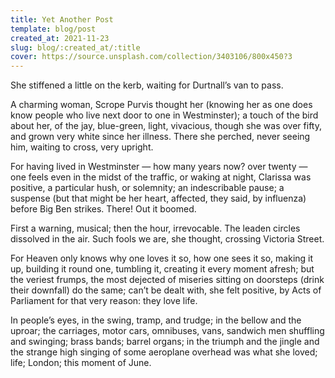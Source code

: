 ```yaml
---
title: Yet Another Post
template: blog/post
created_at: 2021-11-23
slug: blog/:created_at/:title
cover: https://source.unsplash.com/collection/3403106/800x450?3
---
```


She stiffened a little on the kerb, waiting for Durtnall’s van to pass.

A charming woman, Scrope Purvis thought her (knowing her as one does know people who live next door to one in Westminster); a touch of the bird about her, of the jay, blue-green, light, vivacious, though she was over fifty, and grown very white since her illness. There she perched, never seeing him, waiting to cross, very upright.

For having lived in Westminster — how many years now? over twenty — one feels even in the midst of the traffic, or waking at night, Clarissa was positive, a particular hush, or solemnity; an indescribable pause; a suspense (but that might be her heart, affected, they said, by influenza) before Big Ben strikes. There! Out it boomed.

First a warning, musical; then the hour, irrevocable. The leaden circles dissolved in the air. Such fools we are, she thought, crossing Victoria Street.

For Heaven only knows why one loves it so, how one sees it so, making it up, building it round one, tumbling it, creating it every moment afresh; but the veriest frumps, the most dejected of miseries sitting on doorsteps (drink their downfall) do the same; can’t be dealt with, she felt positive, by Acts of Parliament for that very reason: they love life.

In people’s eyes, in the swing, tramp, and trudge; in the bellow and the uproar; the carriages, motor cars, omnibuses, vans, sandwich men shuffling and swinging; brass bands; barrel organs; in the triumph and the jingle and the strange high singing of some aeroplane overhead was what she loved; life; London; this moment of June.
